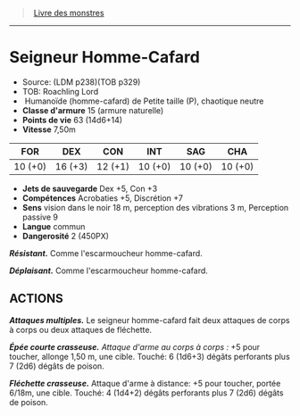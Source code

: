 ﻿> [Livre des monstres](tome_of_beasts.md)

---

# Seigneur Homme-Cafard

- Source: (LDM p238)(TOB p329)
- TOB: Roachling Lord
-  Humanoïde (homme-cafard) de Petite taille (P), chaotique neutre
- **Classe d'armure** 15 (armure naturelle)
- **Points de vie** 63 (14d6+14)
- **Vitesse** 7,50m

|FOR|DEX|CON|INT|SAG|CHA|
|---|---|---|---|---|---|
|10 (+0)|16 (+3)|12 (+1)|10 (+0)|10 (+0)|10 (+0)|

- **Jets de sauvegarde** Dex +5, Con +3
- **Compétences** Acrobaties +5, Discrétion +7
- **Sens** vision dans le noir 18 m, perception des vibrations 3 m, Perception passive 9
- **Langue** commun
- **Dangerosité** 2 (450PX)

**_Résistant._** Comme l'escarmoucheur homme-cafard.

**_Déplaisant._** Comme l'escarmoucheur homme-cafard.

## ACTIONS

**_Attaques multiples._** Le seigneur homme-cafard fait deux attaques de corps à corps ou deux attaques de fléchette.

**_Épée courte crasseuse._** _Attaque d'arme au corps à corps :_ +5 pour toucher, allonge 1,50 m, une cible. Touché: 6 (1d6+3) dégâts perforants plus 7 (2d6) dégâts de poison.

**_Fléchette crasseuse._** Attaque d'arme à distance: +5 pour toucher, portée 6/18m, une cible. Touché: 4 (1d4+2) dégâts perforants plus 7 (2d6) dégâts de poison.

